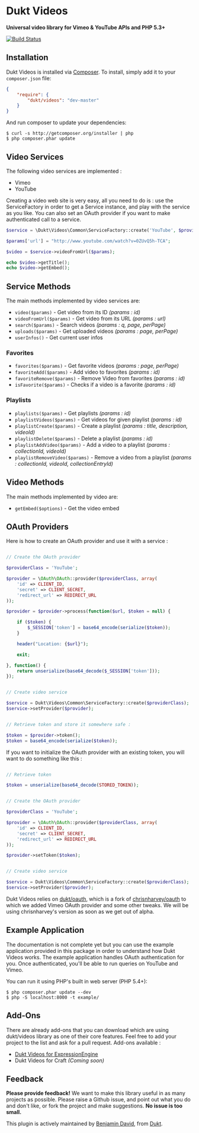 # Dukt Videos

**Universal video library for Vimeo & YouTube APIs and PHP 5.3+**

[![Build Status](https://travis-ci.org/dukt/videos.png?branch=master)](https://travis-ci.org/dukt/videos)

## Installation

Dukt Videos is installed via [Composer](http://getcomposer.org/). To install, simply add it
to your `composer.json` file:

```json
{
    "require": {
        "dukt/videos": "dev-master"
    }
}
```


And run composer to update your dependencies:

    $ curl -s http://getcomposer.org/installer | php
    $ php composer.phar update

## Video Services

The following video services are implemented :

* Vimeo
* YouTube

Creating a video  web site is very easy, all you need to do is : use the ServiceFactory in order to get a Service instance, and play with the service as you like. You can also set an OAuth provider if you want to make authenticated call to a service.

```php
$service = \Dukt\Videos\Common\ServiceFactory::create('YouTube', $provider);

$params['url'] = "http://www.youtube.com/watch?v=0ZUvQ5h-TCA";

$video = $service->videoFromUrl($params);

echo $video->getTitle();
echo $video->getEmbed();
```

## Service Methods

The main methods implemented by video services are:

* `video($params)` - Get video from its ID _(params : id)_
* `videoFromUrl($params)` - Get video from its URL _(params : url)_
* `search($params)` - Search videos _(params : q, page, perPage)_
* `uploads($params)` - Get uploaded videos _(params : page, perPage)_
* `userInfos()` - Get current user infos

### Favorites

* `favorites($params)` - Get favorite videos _(params : page, perPage)_
* `favoriteAdd($params)` - Add video to favorites _(params : id)_
* `favoriteRemove($params)` - Remove Video from favorites _(params : id)_
* `isFavorite($params)` - Checks if a video is a favorite _(params : id)_

### Playlists

* `playlists($params)` - Get playlists _(params : id)_
* `playlistVideos($params)` - Get videos for given playlist _(params : id)_
* `playlistCreate($params)` - Create a playlist _(params : title, description, videoId)_
* `playlistDelete($params)` - Delete a playlist _(params : id)_
* `playlistAddVideo($params)` - Add a video to a playlist _(params : collectionId, videoId)_
* `playlistRemoveVideo($params)` - Remove a video from a playlist _(params : collectionId, videoId, collectionEntryId)_

## Video Methods

The main methods implemented by video are:

* `getEmbed($options)` - Get the video embed

## OAuth Providers

Here is how to create an OAuth provider and use it with a service :

```php

// Create the OAuth provider

$providerClass = 'YouTube';

$provider = \OAuth\OAuth::provider($providerClass, array(
    'id' => CLIENT_ID,
    'secret' => CLIENT_SECRET,
    'redirect_url' => REDIRECT_URL
));    

$provider = $provider->process(function($url, $token = null) {

    if ($token) {
        $_SESSION['token'] = base64_encode(serialize($token));
    }

    header("Location: {$url}");

    exit;

}, function() {
    return unserialize(base64_decode($_SESSION['token']));
});


// Create video service

$service = Dukt\Videos\Common\ServiceFactory::create($providerClass);
$service->setProvider($provider);


// Retrieve token and store it somewhere safe :

$token = $provider->token();
$token = base64_encode(serialize($token));
```

If you want to initialize the OAuth provider with an existing token, you will want to do something like this :

```php

// Retrieve token

$token = unserialize(base64_decode(STORED_TOKEN));


// Create the OAuth provider

$providerClass = 'YouTube';

$provider = \OAuth\OAuth::provider($providerClass, array(
    'id' => CLIENT_ID,
    'secret' => CLIENT_SECRET,
    'redirect_url' => REDIRECT_URL
));    

$provider->setToken($token);


// Create video service

$service = Dukt\Videos\Common\ServiceFactory::create($providerClass);
$service->setProvider($provider);
```

Dukt Videos relies on [dukt/oauth](https://github.com/dukt/oauth), which is a fork of [chrisnharvey/oauth](https://github.com/chrisnharvey/oauth) to which we added Vimeo OAuth provider and some other tweaks. We will be using chrisnharvey's version as soon as we get out of alpha.


## Example Application

The documentation is not complete yet but you can use the example application provided in this package in order to understand how Dukt Videos works. The example application handles OAuth authentication for you. Once authenticated, you'll be able to run queries on YouTube and Vimeo.

You can run it using PHP's built in web server (PHP 5.4+):

    $ php composer.phar update --dev
    $ php -S localhost:8000 -t example/


## Add-Ons

There are already add-ons that you can download which are using dukt/videos library as one of their core features. Feel free to add your project to the list and ask for a pull request. Add-ons available :

- [Dukt Videos for ExpressionEngine](http://dukt.net/add-ons/expressionengine/videos)
- Dukt Videos for Craft *(Coming soon)*

## Feedback

**Please provide feedback!** We want to make this library useful in as many projects as possible.
Please raise a Github issue, and point out what you do and don't like, or fork the project and make
suggestions. **No issue is too small.**

This plugin is actively maintained by [Benjamin David](https://github.com/benjamindavid), from [Dukt](http://dukt.net/).
